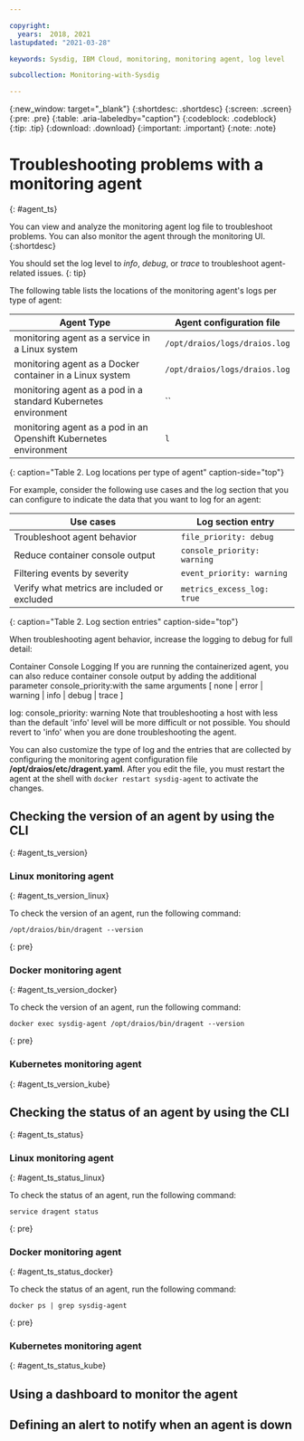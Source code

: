 ```yaml
---

copyright:
  years:  2018, 2021
lastupdated: "2021-03-28"

keywords: Sysdig, IBM Cloud, monitoring, monitoring agent, log level

subcollection: Monitoring-with-Sysdig

---
```


{:new_window: target="_blank"}
{:shortdesc: .shortdesc}
{:screen: .screen}
{:pre: .pre}
{:table: .aria-labeledby="caption"}
{:codeblock: .codeblock}
{:tip: .tip}
{:download: .download}
{:important: .important}
{:note: .note}

# Troubleshooting problems with a monitoring agent
{: #agent_ts}

You can view and analyze the monitoring agent log file to troubleshoot problems. You can also monitor the agent through the monitoring UI.
{:shortdesc}



You should set the log level to *info*, *debug*, or *trace* to troubleshoot agent-related issues.
{: tip}


The following table lists the locations of the monitoring agent's logs per type of agent:

| Agent Type                                                    | Agent configuration file                  |
|---------------------------------------------------------------|-------------------------------------------|
| monitoring agent as a service in a Linux system                   | `/opt/draios/logs/draios.log`             |
| monitoring agent as a Docker container in a Linux system          | `/opt/draios/logs/draios.log`             |
| monitoring agent as a pod in a standard Kubernetes environment    | ``             |
| monitoring agent as a pod in an Openshift Kubernetes environment  | `l`             |
{: caption="Table 2. Log locations per type of agent" caption-side="top"} 


For example, consider the following use cases and the log section that you can configure to indicate the data that you want to log for an agent:

| Use cases                                     | Log section entry           |
|-----------------------------------------------|-----------------------------|
| Troubleshoot agent behavior                   | `file_priority: debug`      |
| Reduce container console output               | `console_priority: warning` |
| Filtering events by severity                  | `event_priority: warning`   |
| Verify what metrics are included or excluded  | `metrics_excess_log: true`  |
{: caption="Table 2. Log section entries" caption-side="top"} 



When troubleshooting agent behavior, increase the logging to debug for full detail:

Container Console Logging
If you are running the containerized agent, you can also reduce container console output by adding the additional parameter console_priority:with the same arguments [ none | error | warning | info | debug | trace ]

log:
  console_priority: warning
Note that troubleshooting a host with less than the default 'info' level will be more difficult or not possible. You should revert to 'info' when you are done troubleshooting the agent.





You can also customize the type of log and the entries that are collected by configuring the monitoring agent configuration file **/opt/draios/etc/dragent.yaml**. After you edit the file, you must restart the agent at the shell with `docker restart sysdig-agent` to activate the changes.



## Checking the version of an agent by using the CLI
{: #agent_ts_version}

### Linux monitoring agent
{: #agent_ts_version_linux}

To check the version of an agent, run the following command:

```
/opt/draios/bin/dragent --version
```
{: pre}



### Docker monitoring agent
{: #agent_ts_version_docker}

To check the version of an agent, run the following command:

```
docker exec sysdig-agent /opt/draios/bin/dragent --version
```
{: pre}


### Kubernetes monitoring agent
{: #agent_ts_version_kube}



## Checking the status of an agent by using the CLI
{: #agent_ts_status}

### Linux monitoring agent
{: #agent_ts_status_linux}

To check the status of an agent, run the following command:

```
service dragent status
```
{: pre}



### Docker monitoring agent
{: #agent_ts_status_docker}

To check the status of an agent, run the following command:

```
docker ps | grep sysdig-agent
```
{: pre}


### Kubernetes monitoring agent
{: #agent_ts_status_kube}





## Using a dashboard to monitor the agent


## Defining an alert to notify when an agent is down


